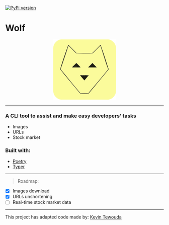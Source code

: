 [![PyPi version](https://badgen.net/pypi/v/wolf-cli)](https://pypi.com/project/wolf-cli)

# **Wolf**

 <p align="center">
  <img src="https://github.com/cande1gut/wolf/blob/main/dist/assets/logo.svg" style="width:200px;"/>
 </p>

---

### A CLI tool to assist and make easy developers' tasks
- Images
- URLs
- Stock market

### Built with:
- [Poetry](https://python-poetry.org/)
- [Typer](https://typer.tiangolo.com/)

---
> Roadmap:
- [x] Images download
- [x] URLs unshortening
- [ ] Real-time stock market data
---
This project has adapted code made by: [Kevin Tewouda](https://lewoudar.medium.com/click-a-beautiful-python-library-to-write-cli-applications-9c8154847066)
